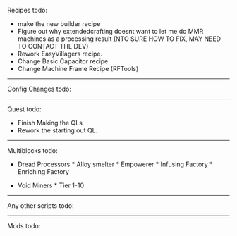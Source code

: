 Recipes todo:
* make the new builder recipe
* Figure out why extendedcrafting doesnt want to let me do MMR machines as a processing result (NTO SURE HOW TO FIX, MAY NEED TO CONTACT THE DEV)
* Rework EasyVillagers recipe.
* Change Basic Capacitor recipe
* Change Machine Frame Recipe (RFTools)



* * * 

Config Changes todo:



* * * 

Quest todo:
* Finish Making the QLs
* Rework the starting out QL.


* * * 

Multiblocks todo:
* Dread Processors
        * Alloy smelter
        * Empowerer
        * Infusing Factory
        * Enriching Factory

* Void Miners
        * Tier 1-10

        
* * * 

Any other scripts todo:



* * * 

Mods todo:


